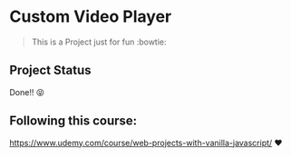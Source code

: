 # Custom Video Player

> This is a Project just for fun :bowtie:

## Project Status
Done!! :stuck_out_tongue_closed_eyes:

## Following this course:
https://www.udemy.com/course/web-projects-with-vanilla-javascript/ :heart:

